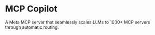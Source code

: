 # MCP Copilot
A Meta MCP server that seamlessly scales LLMs to 1000+ MCP servers through automatic routing.
